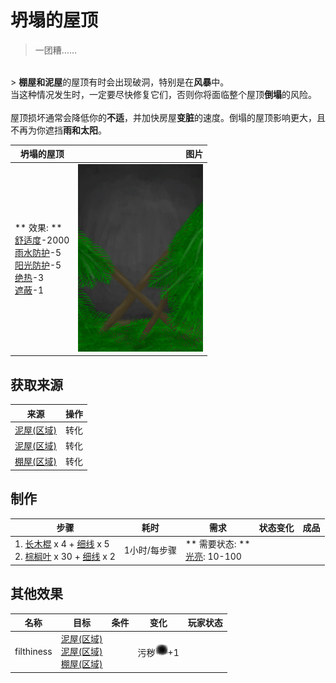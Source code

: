 # 坍塌的屋顶  
> 一团糟……  
<br>  
> <b>棚屋和泥屋</b>的屋顶有时会出现破洞，特别是在<b>风暴</b>中。<br>当这种情况发生时，一定要尽快修复它们，否则你将面临整个屋顶<b>倒塌</b>的风险。<br><br>屋顶损坏通常会降低你的<b>不适</b>，并加快房屋<b>变脏</b>的速度。倒塌的屋顶影响更大，且不再为你遮挡<b>雨和太阳</b>。  
  
  坍塌的屋顶  |   图片   
 ----  |  ----:   
 ** 效果: **<br>[舒适度](Comfort.md)-2000<br>[雨水防护](RainProtection.md)-5<br>[阳光防护](SunProtection.md)-5<br>[绝热](InsulationHeat.md)-3<br>[遮蔽](Sheltered.md)-1  |  <img decoding="async" src="Sprite/CollapsedRoof.png" href="a.md" style="max-width:300px;max-height:300px;">   
  
## 获取来源  
来源  |  操作  
----  |  ----  
[泥屋(区域)](MudHut.md)  |  转化  
[泥屋(区域)](MudHutRuins.md)  |  转化  
[棚屋(区域)](Shed.md)  |  转化  
## 制作  
步骤  |  耗时  |  需求  |  状态变化  |  成品  
----  |  ----  |  ----  |  ----  |  ----  
1. [长木棍](StickLong.md) x 4 + [细线](CordFiber.md) x 5<br>2. [棕榈叶](PalmFronds.md) x 30 + [细线](CordFiber.md) x 2  |  1小时/每步骤  |  ** 需要状态: **<br>[光亮](Light.md): 10-100  |    |    
## 其他效果  
名称  |  目标  |  条件  |  变化  |  玩家状态  
----  |  ----  |  ----  |  ----  |  ----  
filthiness  |  [泥屋(区域)](MudHut.md)<br>[泥屋(区域)](MudHutRuins.md)<br>[棚屋(区域)](Shed.md)  |    |  污秽<img decoding="async" src="Sprite/Dirt4.png" href="a.md" style="max-width:20px;max-height:20px;">+1  |    
